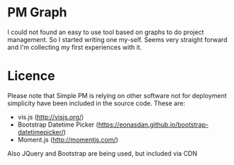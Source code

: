 PM Graph
========
I could not found an easy to use tool based on graphs to do project management. So I started writing one my-self. Seems very straight forward and I'm collecting my first experiences with it.

Licence
=======
Please note that Simple PM is relying on other software not for deployment simplicity have been included in the source code. These are:

* vis.js (http://visjs.org/)
* Bootstrap Datetime Picker (https://eonasdan.github.io/bootstrap-datetimepicker/)
* Moment.js (http://momentjs.com/)

Also JQuery and Bootstrap are being used, but included via CDN


